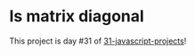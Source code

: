 # Is matrix diagonal
This project is day #31 of <a href="https://github.com/grigoryan-m/31-javascript-projects">31-javascript-projects</a>!
